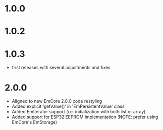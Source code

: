 # 1.0.0
# 1.0.2
# 1.0.3
- first releases with several adjustments and fixes

# 2.0.0
- Aligned to new EmCore 2.0.0 code restyling
- Added explicit 'getValue()' in 'EmPersistentValue' class 
- Added EmIterator support (i.e. initialization with both list or array)
- Added support for ESP32 EEPROM implementation (NOTE: prefer using EmCore's EmStorage)
